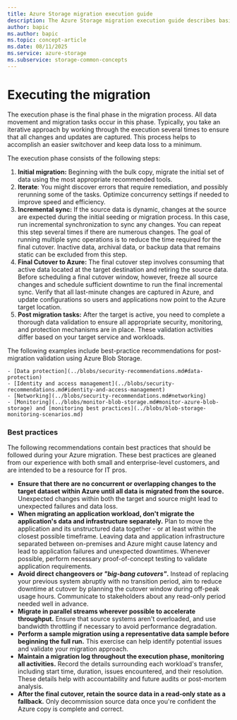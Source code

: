 ```yaml
---
title: Azure Storage migration execution guide
description: The Azure Storage migration execution guide describes basic guidance for storage migration execution stages.
author: bapic
ms.author: bapic
ms.topic: concept-article 
ms.date: 08/11/2025
ms.service: azure-storage
ms.subservice: storage-common-concepts
---
```


<!--
Initial score: 78 (522/14)
Current score: 100 (634/0)
-->

# Executing the migration

The execution phase is the final phase in the migration process. All data movement and migration tasks occur in this phase. Typically, you take an iterative approach by working through the execution several times to ensure that all changes and updates are captured. This process helps to accomplish an easier switchover and keep data loss to a minimum. 

The execution phase consists of the following steps:

1. **Initial migration:** Beginning with the bulk copy, migrate the initial set of data using the most appropriate recommended tools.
2. **Iterate**: You might discover errors that require remediation, and possibly rerunning some of the tasks. Optimize concurrency settings if needed to improve speed and efficiency.
3. **Incremental sync:** If the source data is dynamic, changes at the source are expected during the initial seeding or migration process. In this case, run incremental synchronization to sync any changes. You can repeat this step several times if there are numerous changes. The goal of running multiple sync operations is to reduce the time required for the final cutover. Inactive data, archival data, or backup data that remains static can be excluded from this step.
4. **Final Cutover to Azure:**  The final cutover step involves consuming that active data located at the target destination and retiring the source data. Before scheduling a final cutover window, however, freeze all source changes and schedule sufficient downtime to run the final incremental sync. Verify that all last-minute changes are captured in Azure, and update configurations so users and applications now point to the Azure target location.
5. **Post migration tasks:** After the target is active, you need to complete a thorough data validation to ensure all appropriate security, monitoring, and protection mechanisms are in place. These validation activities differ based on your target service and workloads. 

The following examples include best-practice recommendations for post-migration validation using Azure Blob Storage.

    - [Data protection](../blobs/security-recommendations.md#data-protection)
    - [Identity and access management](../blobs/security-recommendations.md#identity-and-access-management)
    - [Networking](../blobs/security-recommendations.md#networking)
    - [Monitoring](../blobs/monitor-blob-storage.md#monitor-azure-blob-storage) and [monitoring best practices](../blobs/blob-storage-monitoring-scenarios.md)

### Best practices

The following recommendations contain best practices that should be followed during your Azure migration. These best practices are gleaned from our experience with both small and enterprise-level customers, and are intended to be a resource for IT pros.

- **Ensure that there are no concurrent or overlapping changes to the target dataset within Azure until all data is migrated from the source.** Unexpected changes within both the target and source might lead to unexpected failures and data loss.
- **When migrating an application workload, don't migrate the application's data and infrastructure separately.** Plan to move the application and its unstructured data together - or at least within the closest possible timeframe. Leaving data and application infrastructure separated between on-premises and Azure might cause latency and lead to application failures and unexpected downtimes. Whenever possible, perform necessary proof-of-concept testing to validate application requirements.
- **Avoid direct changeovers or *"big-bang cutovers"*.** Instead of replacing your previous system abruptly with no transition period, aim to reduce downtime at cutover by planning the cutover window during off-peak usage hours. Communicate to stakeholders about any read-only period needed well in advance.
- **Migrate in parallel streams wherever possible to accelerate throughput.** Ensure that source systems aren't overloaded, and use bandwidth throttling if necessary to avoid performance degradation.
- **Perform a sample migration using a representative data sample before beginning the full run.** This exercise can help identify potential issues and validate your migration approach.
- **Maintain a migration log throughout the execution phase, monitoring all activities.** Record the details surrounding each workload's transfer, including start time, duration, issues encountered, and their resolution. These details help with accountability and future audits or post-mortem analysis.
- **After the final cutover, retain the source data in a read-only state as a fallback.** Only decommission source data once you're confident the Azure copy is complete and correct.